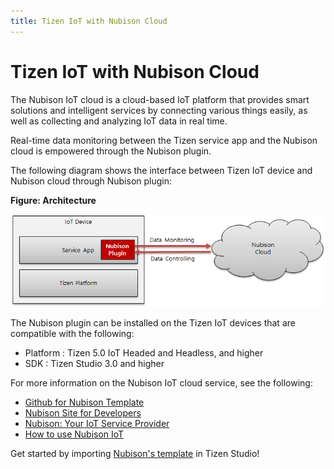 ```yaml
---
title: Tizen IoT with Nubison Cloud
---
```

# Tizen IoT with Nubison Cloud

The Nubison IoT cloud is a cloud-based IoT platform that provides smart solutions and intelligent services by connecting various things easily, as well as collecting and analyzing IoT data in real time.

Real-time data monitoring between the Tizen service app and the Nubison cloud is empowered through the Nubison plugin.

The following diagram shows the interface between Tizen IoT device and Nubison cloud through Nubison plugin:


**Figure: Architecture**

![Architecture](media/architecture.png)

The Nubison plugin can be installed on the Tizen IoT devices that are compatible with the following:

- Platform : Tizen 5.0 IoT Headed and Headless, and higher
- SDK : Tizen Studio 3.0 and higher

For more information on the Nubison IoT cloud service, see the following:

- [Github for Nubison Template](https://github.com/nubisoniot/NI)
- [Nubison Site for Developers](https://nubisoniot.com/)
- [Nubison: Your IoT Service Provider](https://blog.naver.com/nubison/221462430388)
- [How to use Nubison IoT](https://blog.naver.com/nubison/221462229766)


Get started by importing [Nubison's template](https://github.com/nubisoniot/NI) in Tizen Studio!
